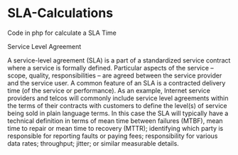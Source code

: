 # SLA-Calculations
Code in php for calculate a SLA Time

Service Level Agreement

A service-level agreement (SLA) is a part of a standardized service contract where a service is formally defined. Particular aspects of the service – scope, quality, responsibilities – are agreed between the service provider and the service user. A common feature of an SLA is a contracted delivery time (of the service or performance). As an example, Internet service providers and telcos will commonly include service level agreements within the terms of their contracts with customers to define the level(s) of service being sold in plain language terms. In this case the SLA will typically have a technical definition in terms of mean time between failures (MTBF), mean time to repair or mean time to recovery (MTTR); identifying which party is responsible for reporting faults or paying fees; responsibility for various data rates; throughput; jitter; or similar measurable details.
